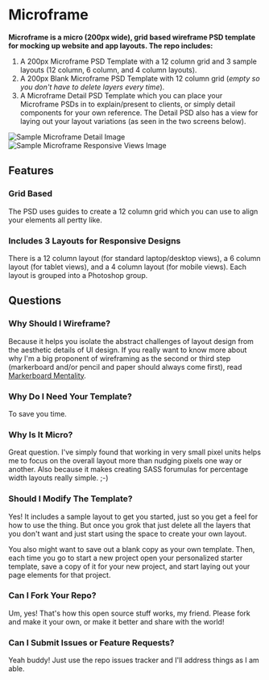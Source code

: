 # Microframe

**Microframe is a micro (200px wide), grid based wireframe PSD template for mocking up website and app layouts. The repo includes:**

1. A 200px Microframe PSD Template with a 12 column grid and 3 sample layouts (12 column, 6 column, and 4 column layouts).
2. A 200px Blank Microframe PSD Template with 12 column grid (*empty so you don't have to delete layers every time*).
2. A Microframe Detail PSD Template which you can place your Microframe PSDs in to explain/present to clients, or simply detail components for your own reference. The Detail PSD also has a view for laying out your layout variations (as seen in the two screens below).

![Sample Microframe Detail Image](https://raw.github.com/jglovier/microframe/master/samples/microframe-detail-template.png)
![Sample Microframe Responsive Views Image](https://raw.github.com/jglovier/microframe/master/samples/microframe-responsive-views-template.png)

## Features

### Grid Based
The PSD uses guides to create a 12 column grid which you can use to align your elements all pertty like.

### Includes 3 Layouts for Responsive Designs
There is a 12 column layout (for standard laptop/desktop views), a 6 column layout (for tablet views), and a 4 column layout (for mobile views). Each layout is grouped into a Photoshop group.

## Questions

### Why Should I Wireframe?
Because it helps you isolate the abstract challenges of layout design from the aesthetic details of UI design. If you really want to know more about why I'm a big proponent of wireframing as the second or third step (markerboard and/or pencil and paper should always come first), read [Markerboard Mentality](http://stemmings.com/markerboard-mentality/).

### Why Do I Need Your Template?
To save you time.

### Why Is It Micro?
Great question. I've simply found that working in very small pixel units helps me to focus on the overall layout more than nudging pixels one way or another. Also because it makes creating SASS forumulas for percentage width layouts really simple. ;-)

### Should I Modify The Template?
Yes! It includes a sample layout to get you started, just so you get a feel for how to use the thing. But once you grok that just delete all the layers that you don't want and just start using the space to create your own layout.

You also might want to save out a blank copy as your own template. Then, each time you go to start a new project open your personalized starter template, save a copy of it for your new project, and start laying out your page elements for that project.

### Can I Fork Your Repo?
Um, yes! That's how this open source stuff works, my friend. Please fork and make it your own, or make it better and share with the world!

### Can I Submit Issues or Feature Requests?
Yeah buddy! Just use the repo issues tracker and I'll address things as I am able.